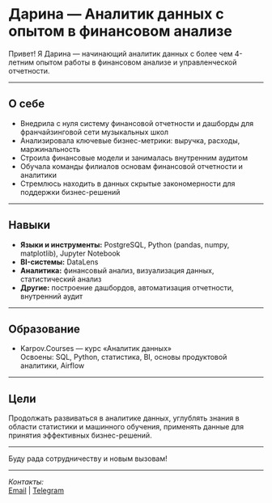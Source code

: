 # Дарина — Аналитик данных с опытом в финансовом анализе

Привет! Я Дарина — начинающий аналитик данных с более чем 4-летним опытом работы в финансовом анализе и управленческой отчетности.

---

## О себе

- Внедрила с нуля систему финансовой отчетности и дашборды для франчайзинговой сети музыкальных школ  
- Анализировала ключевые бизнес-метрики: выручка, расходы, маржинальность  
- Строила финансовые модели и занималась внутренним аудитом  
- Обучала команды филиалов основам финансовой отчетности и аналитики  
- Стремлюсь находить в данных скрытые закономерности для поддержки бизнес-решений

---

## Навыки

- **Языки и инструменты:** PostgreSQL, Python (pandas, numpy, matplotlib), Jupyter Notebook  
- **BI-системы:** DataLens  
- **Аналитика:** финансовый анализ, визуализация данных, статистический анализ  
- **Другие:** построение дашбордов, автоматизация отчетности, внутренний аудит

---

## Образование

- Karpov.Courses — курс «Аналитик данных»  
  Освоены: SQL, Python, статистика, BI, основы продуктовой аналитики, Airflow

---

## Цели

Продолжать развиваться в аналитике данных, углублять знания в области статистики и машинного обучения, применять данные для принятия эффективных бизнес-решений.

---

Буду рада сотрудничеству и новым вызовам!

---

*Контакты:*  
[Email](dmardeeva1111@gmail.com) | [Telegram](https://t.me/muddymind)
